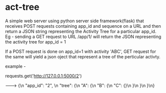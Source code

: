 
act-tree
========


A simple web server using python server side framework(flask) that receives POST requests containing app_id and sequence on a URL and then return a JSON string representing the Activity Tree for a particular app_id. Eg - sending a GET request to URL /app/1/ will return the JSON representing the activity tree for app_id = 1

If a POST request is done on app_id=1 with activity 'ABC', GET request for the same will yield a json oject that represent a tree of the perticular activty.

example - 


requests.get('http://127.0.0.1:5000/2') 

---> {\n  "app_id": "2", \n  "tree": {\n    "A": {\n      "B": {\n        "C": {}\n      }\n    }\n  }\n}


